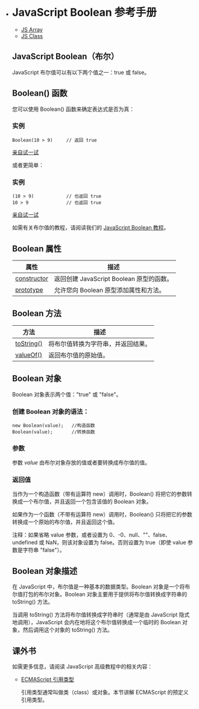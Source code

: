- # JavaScript Boolean 参考手册

  - [JS Array](https://www.w3school.com.cn/jsref/jsref_obj_array.asp)
  - [JS Class](https://www.w3school.com.cn/jsref/jsref_classes.asp)

  ## JavaScript Boolean（布尔）

  JavaScript 布尔值可以有以下两个值之一：true 或 false。

  ## Boolean() 函数

  您可以使用 Boolean() 函数来确定表达式是否为真：

  ### 实例

  ```
  Boolean(10 > 9)     // 返回 true
  ```

  [亲自试一试](https://www.w3school.com.cn/tiy/t.asp?f=jsck_boolean_expression_1)

  或者更简单：

  ### 实例

  ```
  (10 > 9)            // 也返回 true
  10 > 9              // 也返回 true
  ```

  [亲自试一试](https://www.w3school.com.cn/tiy/t.asp?f=jsck_boolean_expression_2)

  如需有关布尔值的教程，请阅读我们的 [JavaScript Boolean 教程](https://www.w3school.com.cn/js/js_booleans.asp)。

  ## Boolean 属性

  | 属性                                                         | 描述                                     |
  | ------------------------------------------------------------ | ---------------------------------------- |
  | [constructor](https://www.w3school.com.cn/jsref/jsref_constructor_boolean.asp) | 返回创建 JavaScript Boolean 原型的函数。 |
  | [prototype](https://www.w3school.com.cn/jsref/jsref_prototype_boolean.asp) | 允许您向 Boolean 原型添加属性和方法。    |

  ## Boolean 方法

  | 方法                                                         | 描述                               |
  | ------------------------------------------------------------ | ---------------------------------- |
  | [toString()](https://www.w3school.com.cn/jsref/jsref_tostring_boolean.asp) | 将布尔值转换为字符串，并返回结果。 |
  | [valueOf()](https://www.w3school.com.cn/jsref/jsref_valueof_boolean.asp) | 返回布尔值的原始值。               |

  ## Boolean 对象

  Boolean 对象表示两个值："true" 或 "false"。

  ### 创建 Boolean 对象的语法：

  ```
  new Boolean(value);	//构造函数
  Boolean(value);		//转换函数
  ```

  ### 参数

  参数 *value* 由布尔对象存放的值或者要转换成布尔值的值。

  ### 返回值

  当作为一个构造函数（带有运算符 new）调用时，Boolean() 将把它的参数转换成一个布尔值，并且返回一个包含该值的 Boolean 对象。

  如果作为一个函数（不带有运算符 new）调用时，Boolean() 只将把它的参数转换成一个原始的布尔值，并且返回这个值。

  注释：如果省略 value 参数，或者设置为 0、-0、null、""、false、undefined 或 NaN，则该对象设置为 false。否则设置为 true（即使 value 参数是字符串 "false"）。

  ## Boolean 对象描述

  在 JavaScript 中，布尔值是一种基本的数据类型。Boolean 对象是一个将布尔值打包的布尔对象。Boolean 对象主要用于提供将布尔值转换成字符串的 toString() 方法。

  当调用 toString() 方法将布尔值转换成字符串时（通常是由 JavaScript 隐式地调用），JavaScript 会内在地将这个布尔值转换成一个临时的 Boolean 对象，然后调用这个对象的 toString() 方法。

  ## 课外书

  如需更多信息，请阅读 JavaScript 高级教程中的相关内容：

  - [ECMAScript 引用类型](https://www.w3school.com.cn/js/pro_js_referencetypes.asp)

    引用类型通常叫做类（class）或对象。本节讲解 ECMAScript 的预定义引用类型。
